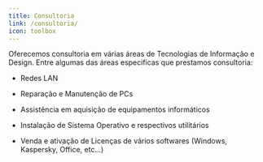 ```yaml
---
title: Consultoria
link: /consultoria/
icon: toolbox
---
```

Oferecemos consultoria em várias áreas de Tecnologias de Informação e Design.
Entre algumas das áreas especificas que prestamos consultoria:

- Redes LAN

- Reparação e Manutenção de PCs

- Assistência em aquisição de equipamentos informáticos

- Instalação de Sistema Operativo e respectivos utilitários

- Venda e ativação de Licenças de vários softwares (Windows, Kaspersky, Office, etc...)
